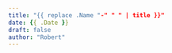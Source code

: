 ```yaml
---
title: "{{ replace .Name "-" " " | title }}"
date: {{ .Date }}
draft: false
author: "Robert"
---
```

